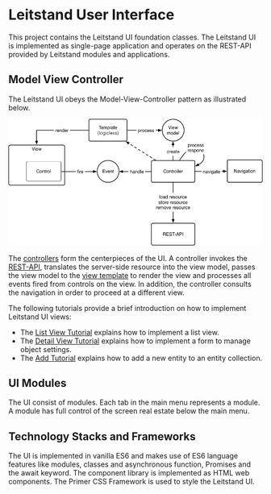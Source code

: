 # Leitstand User Interface

This project contains the Leitstand UI foundation classes. 
The Leitstand UI is implemented as single-page application and operates on the REST-API provided by Leitstand modules and applications.

## Model View Controller
The Leitstand UI obeys the Model-View-Controller pattern as illustrated below.

![Model View Controller](ui-mvc.png "Model View Controller principle") 

The [controllers](controllers.md) form the centerpieces of the UI. 
A controller invokes the [REST-API](resources.md), translates the server-side resource into the view model, 
passes the view model to the [view template](templates.md) to render the view and 
processes all events fired from controls on the view.
In addition, the controller consults the navigation in order to proceed at a different view.

The following tutorials provide a brief introduction on how to implement Leitstand UI views:

- The [List View Tutorial](listview_tutorial.md) explains how to implement a list view.
- The [Detail View Tutorial](details_tutorial.md) explains how to implement a form to manage object settings.
- The [Add Tutorial](add_tutorial.md) explains how to add a new entity to an entity collection.



## UI Modules
The UI consist of modules. 
Each tab in the main menu represents a module.
A module has full control of the screen real estate below the main menu. 


## Technology Stacks and Frameworks
The UI is implemented in vanilla ES6 and makes use of ES6 language features like modules, classes and asynchronous function, Promises and the await keyword. The component library is implemented as HTML web components.
The Primer CSS Framework is used to style the Leitstand UI.